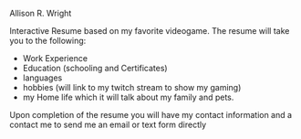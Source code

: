 Allison R. Wright

Interactive Resume based on my favorite videogame. 
The resume will take you to the following:
 - Work Experience
 - Education (schooling and Certificates)
 - languages
 - hobbies (will link to my twitch stream to show my gaming)
 - my Home life which it will talk about my family and pets.

Upon completion of the resume you will have my contact information and a contact me to send me an email  or text form directly